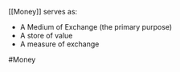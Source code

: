 [[Money]] serves as:
- A Medium of Exchange (the primary purpose)
- A store of value
- A measure of exchange

#Money 
